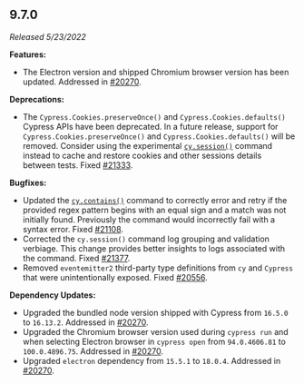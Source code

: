 ## 9.7.0

_Released 5/23/2022_

**Features:**

- The Electron version and shipped Chromium browser version has been updated.
  Addressed in [#20270](https://github.com/cypress-io/cypress/issues/20270).

**Deprecations:**

- The `Cypress.Cookies.preserveOnce()` and `Cypress.Cookies.defaults()` Cypress
  APIs have been deprecated. In a future release, support for
  `Cypress.Cookies.preserveOnce()` and `Cypress.Cookies.defaults()` will be
  removed. Consider using the experimental
  [`cy.session()`](/api/commands/session) command instead to cache and restore
  cookies and other sessions details between tests. Fixed
  [#21333](https://github.com/cypress-io/cypress/issues/21333).

**Bugfixes:**

- Updated the [`cy.contains()`](/api/commands/contains) command to correctly
  error and retry if the provided regex pattern begins with an equal sign and a
  match was not initially found. Previously the command would incorrectly fail
  with a syntax error. Fixed
  [#21108](https://github.com/cypress-io/cypress/issues/21108).
- Corrected the `cy.session()` command log grouping and validation verbiage.
  This change provides better insights to logs associated with the command.
  Fixed [#21377](https://github.com/cypress-io/cypress/issues/21377).
- Removed `eventemitter2` third-party type definitions from `cy` and `Cypress`
  that were unintentionally exposed. Fixed
  [#20556](https://github.com/cypress-io/cypress/issues/20556).

**Dependency Updates:**

- Upgraded the bundled node version shipped with Cypress from `16.5.0` to
  `16.13.2`. Addressed in
  [#20270](https://github.com/cypress-io/cypress/issues/20270).
- Upgraded the Chromium browser version used during `cypress run` and when
  selecting Electron browser in `cypress open` from `94.0.4606.81` to
  `100.0.4896.75`. Addressed in
  [#20270](https://github.com/cypress-io/cypress/issues/20270).
- Upgraded `electron` dependency from `15.5.1` to `18.0.4`. Addressed in
  [#20270](https://github.com/cypress-io/cypress/issues/20270).
